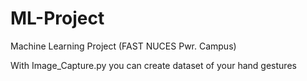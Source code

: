 # ML-Project
Machine Learning Project (FAST NUCES Pwr. Campus)

With Image_Capture.py you can create dataset of your hand gestures
